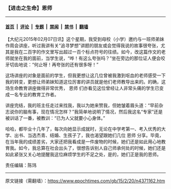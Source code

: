 ### 【进击之生命】恩师

---

#### [首页](../../../..?n4371162) &nbsp;|&nbsp; [评论](../../../../../epoch-comment?n4371162) &nbsp;|&nbsp; [专题](../../../../../epoch-special?n4371162) &nbsp;|&nbsp; [禁闻](../../../../../epoch-news?n4371162) &nbsp;|&nbsp; [禁书](../../../../../books?n4371162) &nbsp;|&nbsp; [翻墙](https://github.com/gfw-breaker/nogfw/blob/master/README.md?n4371162)


<div class="post_content" id="artbody" itemprop="articleBody">
 <!-- article content begin -->
 <p>
  【大纪元2015年02月07日讯】这个星期，我受到母校（小学）邀约与一班师弟妹作周会讲座，听过我讲有关“追寻梦想”讲题的朋友或会觉得我说的故事很夸张，尤其是我在二百字的作文里写出超过一百个标点符号的往绩。如今，改这篇作文的老师就坐在我的面前，当学生说，“哗！有这么夸张吗？”坐在旁边的那位证人便会咬牙切齿地说：“何止呀！再夸张的还有很多呀！”
 </p>
 <p>
  这场讲座的对象是面前的学生，但我更想让这几位曾被我激到呕血的老师感受一下我的转变，更想让师弟妹知道这位厉害的讲员就是他们老师教导出来的。的确，这场生命教育讲座做得非常优秀，
  <ok href="https://www.epochtimes.com/gb/tag/%E6%81%A9%E5%B8%88.html">
   恩师
  </ok>
  们亦看见这位曾经让人非常头痛的学生已变成一名专业的教育工作者。
 </p>
 <p>
  讲座完结，我的班主任走过来找我，我以为她来赞我，但她皱着眉头道：“早前杂志说你的脑有事，现在情况怎样？”我简单地说明了情况，然后我这名“专家”还是被训话了一番，被教训：“已为人父就要小心身体。”
 </p>
 <p>
  哈哈，都毕业十几年了，每次向她显示成就时，无论在中学考第一、考入优秀的大学、出书、当选杰青、结婚、生孩子了，我也渴望跟她们几位
  <ok href="https://www.epochtimes.com/gb/tag/%E6%81%A9%E5%B8%88.html">
   恩师
  </ok>
  分享。毕竟，在当年我的成绩差劣，大家还把我看成是一件废物的时候，她们还是如此用心地教育我。如今，我总算在社会出头了，很想告诉别人自己师承何处的时候，她们还是如此紧张又关心地提醒我这位麻烦学生的不足之处，是的，她们正是我的恩师。
 </p>
 <p>
  责任编辑：陈玮
 </p>
 <!-- article content end -->
 <div id="below_article_ad">
 </div>
</div>


---

原文链接（需翻墙）：https://www.epochtimes.com/gb/15/2/20/n4371162.htm